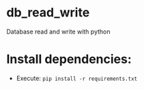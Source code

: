 # db_read_write
Database read and write with python
# Install dependencies:
* Execute: `pip install -r requirements.txt`


